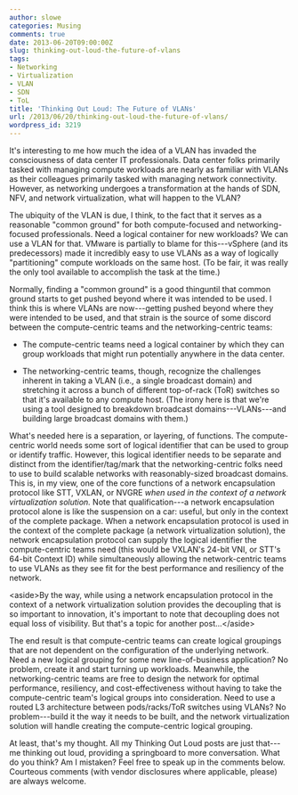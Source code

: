 ```yaml
---
author: slowe
categories: Musing
comments: true
date: 2013-06-20T09:00:00Z
slug: thinking-out-loud-the-future-of-vlans
tags:
- Networking
- Virtualization
- VLAN
- SDN
- ToL
title: 'Thinking Out Loud: The Future of VLANs'
url: /2013/06/20/thinking-out-loud-the-future-of-vlans/
wordpress_id: 3219
---
```


It's interesting to me how much the idea of a VLAN has invaded the consciousness of data center IT professionals. Data center folks primarily tasked with managing compute workloads are nearly as familiar with VLANs as their colleagues primarily tasked with managing network connectivity. However, as networking undergoes a transformation at the hands of SDN, NFV, and network virtualization, what will happen to the VLAN?

The ubiquity of the VLAN is due, I think, to the fact that it serves as a reasonable "common ground" for both compute-focused and networking-focused professionals. Need a logical container for new workloads? We can use a VLAN for that. VMware is partially to blame for this---vSphere (and its predecessors) made it incredibly easy to use VLANs as a way of logically "partitioning" compute workloads on the same host. (To be fair, it was really the only tool available to accomplish the task at the time.)

Normally, finding a "common ground" is a good thinguntil that common ground starts to get pushed beyond where it was intended to be used. I think this is where VLANs are now---getting pushed beyond where they were intended to be used, and that strain is the source of some discord between the compute-centric teams and the networking-centric teams:

* The compute-centric teams need a logical container by which they can group workloads that might run potentially anywhere in the data center.

* The networking-centric teams, though, recognize the challenges inherent in taking a VLAN (i.e., a single broadcast domain) and stretching it across a bunch of different top-of-rack (ToR) switches so that it's available to any compute host. (The irony here is that we're using a tool designed to breakdown broadcast domains---VLANs---and building large broadcast domains with them.)

What's needed here is a separation, or layering, of functions. The compute-centric world needs some sort of logical identifier that can be used to group or identify traffic. However, this logical identifier needs to be separate and distinct from the identifier/tag/mark that the networking-centric folks need to use to build scalable networks with reasonably-sized broadcast domains. This is, in my view, one of the core functions of a network encapsulation protocol like STT, VXLAN, or NVGRE _when used in the context of a network virtualization solution._ Note that qualification---a network encapsulation protocol alone is like the suspension on a car: useful, but only in the context of the complete package. When a network encapsulation protocol is used in the context of the complete package (a network virtualization solution), the network encapsulation protocol can supply the logical identifier the compute-centric teams need (this would be VXLAN's 24-bit VNI, or STT's 64-bit Context ID) while simultaneously allowing the network-centric teams to use VLANs as they see fit for the best performance and resiliency of the network.

&lt;aside&gt;By the way, while using a network encapsulation protocol in the context of a network virtualization solution provides the decoupling that is so important to innovation, it's important to note that decoupling does not equal loss of visibility. But that's a topic for another post...&lt;/aside&gt;

The end result is that compute-centric teams can create logical groupings that are not dependent on the configuration of the underlying network. Need a new logical grouping for some new line-of-business application? No problem, create it and start turning up workloads. Meanwhile, the networking-centric teams are free to design the network for optimal performance, resiliency, and cost-effectiveness without having to take the compute-centric team's logical groups into consideration. Need to use a routed L3 architecture between pods/racks/ToR switches using VLANs? No problem---build it the way it needs to be built, and the network virtualization solution will handle creating the compute-centric logical grouping.

At least, that's my thought. All my Thinking Out Loud posts are just that---me thinking out loud, providing a springboard to more conversation. What do you think? Am I mistaken? Feel free to speak up in the comments below. Courteous comments (with vendor disclosures where applicable, please) are always welcome.
